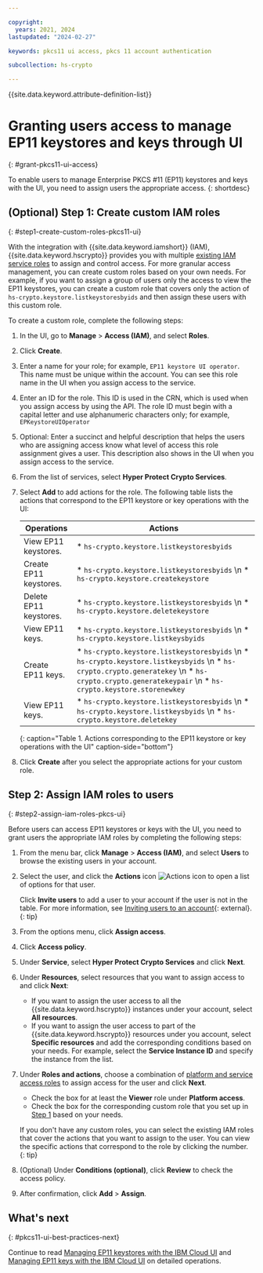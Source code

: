 ```yaml
---

copyright:
  years: 2021, 2024
lastupdated: "2024-02-27"

keywords: pkcs11 ui access, pkcs 11 account authentication

subcollection: hs-crypto

---
```


{{site.data.keyword.attribute-definition-list}}



# Granting users access to manage EP11 keystores and keys through UI
{: #grant-pkcs11-ui-access}

To enable users to manage Enterprise PKCS #11 (EP11) keystores and keys with the UI, you need to assign users the appropriate access.
{: shortdesc}

## (Optional) Step 1: Create custom IAM roles
{: #step1-create-custom-roles-pkcs11-ui}

With the integration with {{site.data.keyword.iamshort}} (IAM), {{site.data.keyword.hscrypto}} provides you with multiple [existing IAM service roles](/docs/hs-crypto?topic=hs-crypto-manage-access#service-access-roles) to assign and control access. For more granular access management, you can create custom roles based on your own needs. For example, if you want to assign a group of users only the access to view the EP11 keystores, you can create a custom role that covers only the action of `hs-crypto.keystore.listkeystoresbyids` and then assign these users with this custom role.

To create a custom role, complete the following steps:

1. In the UI, go to **Manage** > **Access (IAM)**, and select **Roles**.
2. Click **Create**.
3. Enter a name for your role; for example, `EP11 keystore UI operator`. This name must be unique within the account. You can see this role name in the UI when you assign access to the service.
4. Enter an ID for the role. This ID is used in the CRN, which is used when you assign access by using the API. The role ID must begin with a capital letter and use alphanumeric characters only; for example, `EPKeystoreUIOperator`
5. Optional: Enter a succinct and helpful description that helps the users who are assigning access know what level of access this role assignment gives a user. This description also shows in the UI when you assign access to the service.
6. From the list of services, select **Hyper Protect Crypto Services**.
7. Select **Add** to add actions for the role. The following table lists the actions that correspond to the EP11 keystore or key operations with the UI:

    | Operations | Actions |
    | --- | --- |
    | View EP11 keystores. | * `hs-crypto.keystore.listkeystoresbyids` |
    | Create EP11 keystores. | * `hs-crypto.keystore.listkeystoresbyids` \n * `hs-crypto.keystore.createkeystore` |
    | Delete EP11 keystores. | * `hs-crypto.keystore.listkeystoresbyids` \n * `hs-crypto.keystore.deletekeystore` |
    | View EP11 keys. | * `hs-crypto.keystore.listkeystoresbyids` \n * `hs-crypto.keystore.listkeysbyids` |
    | Create EP11 keys. | * `hs-crypto.keystore.listkeystoresbyids` \n * `hs-crypto.keystore.listkeysbyids` \n * `hs-crypto.crypto.generatekey` \n * `hs-crypto.crypto.generatekeypair` \n * `hs-crypto.keystore.storenewkey` |
    | View EP11 keys. | * `hs-crypto.keystore.listkeystoresbyids` \n * `hs-crypto.keystore.listkeysbyids` \n * `hs-crypto.keystore.deletekey` |
    {: caption="Table 1. Actions corresponding to the EP11 keystore or key operations with the UI" caption-side="bottom"}

8. Click **Create** after you select the appropriate actions for your custom role.

## Step 2: Assign IAM roles to users
{: #step2-assign-iam-roles-pkcs-ui}

Before users can access EP11 keystores or keys with the UI, you need to grant users the appropriate IAM roles by completing the following steps:

1. From the menu bar, click **Manage** &gt; **Access (IAM)**, and select **Users** to browse the existing users in your account.
2. Select the user, and click the **Actions** icon ![Actions icon](../icons/action-menu-icon.svg "Actions") to open a list of options for that user.

    Click **Invite users** to add a user to your account if the user is not in the table. For more information, see [Inviting users to an account](/docs/account?topic=account-iamuserinv){: external}.
    {: tip}

3. From the options menu, click **Assign access**.
4. Click **Access policy**.
5. Under **Service**, select **Hyper Protect Crypto Services** and click **Next**.
6. Under **Resources**, select resources that you want to assign access to and click **Next**:

    - If you want to assign the user access to all the {{site.data.keyword.hscrypto}} instances under your account, select **All resources**.
    - If you want to assign the user access to part of the {{site.data.keyword.hscrypto}} resources under you account, select **Specific resources** and add the corresponding conditions based on your needs. For example, select the **Service Instance ID** and specify the instance from the list.

7. Under **Roles and actions**, choose a combination of [platform and service access roles](/docs/hs-crypto?topic=hs-crypto-manage-access#roles) to assign access for the user and click **Next**. 

    - Check the box for at least the **Viewer** role under **Platform access**.
    - Check the box for the corresponding custom role that you set up in [Step 1](#step1-create-custom-roles-pkcs11-ui) based on your needs.

    If you don't have any custom roles, you can select the existing IAM roles that cover the actions that you want to assign to the user. You can view the specific actions that correspond to the role by clicking the number.
    {: tip}

8. (Optional) Under **Conditions (optional)**, click **Review** to check the access policy.
9. After confirmation, click **Add** &gt; **Assign**.

##  What's next
{: #pkcs11-ui-best-practices-next}

Continue to read [Managing EP11 keystores with the IBM Cloud UI](/docs/hs-crypto?topic=hs-crypto-manage-ep11-keystores-ui) and [Managing EP11 keys with the IBM Cloud UI](/docs/hs-crypto?topic=hs-crypto-manage-ep11-key-ui) on detailed operations.
